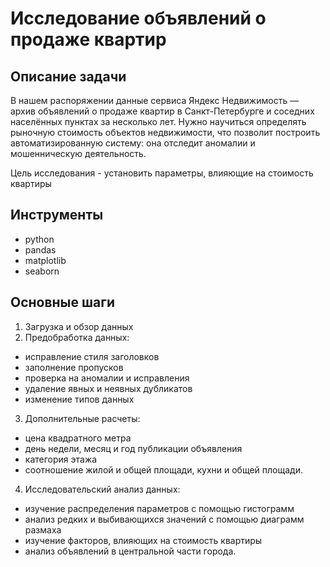 # Исследование объявлений о продаже квартир
## Описание задачи
В нашем распоряжении данные сервиса Яндекc Недвижимость — архив объявлений о продаже квартир в Санкт-Петербурге и соседних населённых пунктах за несколько лет. Нужно научиться определять рыночную стоимость объектов недвижимости, что позволит построить автоматизированную систему: она отследит аномалии и мошенническую деятельность.

Цель исследования - установить параметры, влияющие на стоимость квартиры

## Инструменты
* python
* pandas
* matplotlib
* seaborn

## Основные шаги
1. Загрузка и обзор данных
2. Предобработка данных: 
- исправление стиля заголовков
- заполнение пропусков
- проверка на аномалии и исправления
- удаление явных и неявных дубликатов
- изменение типов данных
3. Дополнительные расчеты:
- цена квадратного метра
- день недели, месяц и год публикации объявления
- категория этажа
- соотношение жилой и общей площади, кухни и общей площади.
4. Исследовательский анализ данных: 
- изучение распределения параметров с помощью гистограмм
- анализ редких и выбивающихся значений с помощью диаграмм размаха
- изучение факторов, влияющих на стоимость квартиры
- анализ объявлений в центральной части города.